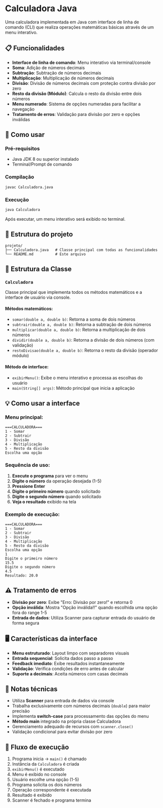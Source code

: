 # Calculadora Java

Uma calculadora implementada em Java com interface de linha de comando (CLI) que realiza operações matemáticas básicas através de um menu interativo.

## 📋 Funcionalidades

- **Interface de linha de comando**: Menu interativo via terminal/console
- **Soma**: Adição de números decimais
- **Subtração**: Subtração de números decimais
- **Multiplicação**: Multiplicação de números decimais
- **Divisão**: Divisão de números decimais com proteção contra divisão por zero
- **Resto da divisão (Módulo)**: Calcula o resto da divisão entre dois números
- **Menu numerado**: Sistema de opções numeradas para facilitar a navegação
- **Tratamento de erros**: Validação para divisão por zero e opções inválidas

## 🚀 Como usar

### Pré-requisitos

- Java JDK 8 ou superior instalado
- Terminal/Prompt de comando

### Compilação

```bash
javac Calculadora.java
```

### Execução

```bash
java Calculadora
```

Após executar, um menu interativo será exibido no terminal.

## 📁 Estrutura do projeto

```
projeto/
├── Calculadora.java   # Classe principal com todas as funcionalidades
└── README.md          # Este arquivo
```

## 🔧 Estrutura da Classe

### `Calculadora`

Classe principal que implementa todos os métodos matemáticos e a interface de usuário via console.

#### Métodos matemáticos:

- `somar(double a, double b)`: Retorna a soma de dois números
- `subtrair(double a, double b)`: Retorna a subtração de dois números
- `multiplicar(double a, double b)`: Retorna a multiplicação de dois números
- `dividir(double a, double b)`: Retorna a divisão de dois números (com validação)
- `restoDivisao(double a, double b)`: Retorna o resto da divisão (operador módulo)

#### Método de interface:

- `exibirMenu()`: Exibe o menu interativo e processa as escolhas do usuário
- `main(String[] args)`: Método principal que inicia a aplicação

## 💡 Como usar a interface

### Menu principal:
```
===CALCULADORA===
1 - Somar
2 - Subtrair
3 - Divisão
4 - Multiplicação
5 - Resto da divisão
Escolha uma opção
```

### Sequência de uso:
1. **Execute o programa** para ver o menu
2. **Digite o número** da operação desejada (1-5)
3. **Pressione Enter**
4. **Digite o primeiro número** quando solicitado
5. **Digite o segundo número** quando solicitado
6. **Veja o resultado** exibido na tela

### Exemplo de execução:
```
===CALCULADORA===
1 - Somar
2 - Subtrair
3 - Divisão
4 - Multiplicação
5 - Resto da divisão
Escolha uma opção
1
Digite o primeiro número
15.5
Digite o segundo número
4.5
Resultado: 20.0
```

## ⚠️ Tratamento de erros

- **Divisão por zero**: Exibe "Erro: Divisão por zero!" e retorna 0
- **Opção inválida**: Mostra "Opção inválida!!" quando escolhida uma opção fora do range 1-5
- **Entrada de dados**: Utiliza Scanner para capturar entrada do usuário de forma segura

## 🖥️ Características da interface

- **Menu estruturado**: Layout limpo com separadores visuais
- **Entrada sequencial**: Solicita dados passo a passo
- **Feedback imediato**: Exibe resultados instantaneamente
- **Validação**: Verifica condições de erro antes de calcular
- **Suporte a decimais**: Aceita números com casas decimais

## 📝 Notas técnicas

- Utiliza **Scanner** para entrada de dados via console
- Trabalha exclusivamente com números decimais (`double`) para maior precisão
- Implementa **switch-case** para processamento das opções do menu
- **Método main** integrado na própria classe Calculadora
- Gerenciamento adequado de recursos com `scanner.close()`
- Validação condicional para evitar divisão por zero


## 🔄 Fluxo de execução

1. Programa inicia → `main()` é chamado
2. Instância da `Calculadora` é criada
3. `exibirMenu()` é executado
4. Menu é exibido no console
5. Usuário escolhe uma opção (1-5)
6. Programa solicita os dois números
7. Operação correspondente é executada
8. Resultado é exibido
9. Scanner é fechado e programa termina
